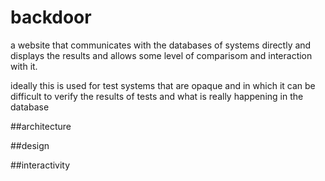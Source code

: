 # backdoor
a website that communicates with the databases of systems directly and displays the results and allows some level of comparisom and interaction with it.

ideally this is used for test systems that are opaque and in which it can be difficult to verify the results of tests and what is really happening in the database

##architecture

##design

##interactivity

